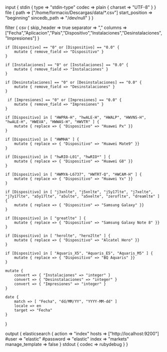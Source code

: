input {
	stdin {
		type => "stdin-type"
		codec => plain { charset => "UTF-8" }
	}
	file {
		path => ["/home/formacio/Descargas/data/*.csv"]
		start_position => "beginning"
		sincedb_path => "/dev/null"
	}
}

filter {
	csv {
		skip_header => true 
		separator => ","
		columns => ["Fecha","Aplicacion","Pais","Dispositivo","Instalaciones","Desinstalaciones","Impresiones"]
	}
		
	if [Dispositivo] == "0" or [Dispositivo] == "0.0" {
		mutate { remove_field => "Dispositivo" }
	}
	
	if [Instalaciones] == "0" or [Instalaciones] == "0.0" {
		mutate { remove_field => "Instalaciones" }
	}
	
	if [Desinstalaciones] == "0" or [Desinstalaciones] == "0.0" {
		mutate { remove_field => "Desinstalaciones" }
	}
	
	 if [Impresiones] == "0" or [Impresiones] == "0.0" {
		mutate { remove_field => "Impresiones" }
	}
	
	if [Dispositivo] in [ "HWPRA-H", "hwALE-H", "HWALP", "HWVNS-H", "hwALE-H", "HWEVA", "HWWAS-H", "HWVTR" ] {
		mutate { replace => { "Dispositivo" => "Huawei Px" }}
	}
	
	if [Dispositivo] in [ "HWMHA" ] {
		mutate { replace => { "Dispositivo" => "Huawei Mate9" }}
	}
	
	if [Dispositivo] in [ "hwRIO-L01", "hwRIO*" ] {
		mutate { replace => { "Dispositivo" => "Huawei G8" }}
	}
	
	if [Dispositivo] in [ "HWMYA-L6737", "HWTRT-Q", "HWCAM-H" ] {
		mutate { replace => { "Dispositivo" => "Huawei Yx" }}
	}
	
	if [Dispositivo] in [ "j3xnlte", "j5xnlte", "j5y17lte", "j7xelte", "j7y17lte", "a5y17lte", "a5ulte", "a5xelte", "zeroflte", "dreamlte" ] {
		mutate { replace => { "Dispositivo" => "Samsung Galaxy" }}
	}
	
	if [Dispositivo] in [ "greatlte" ] {
		mutate { replace => { "Dispositivo" => "Samsung Galaxy Note 8" }}
	} 
	
	if [Dispositivo] in [ "herolte", "hero2lte" ] {
		mutate { replace => { "Dispositivo" => "Alcatel Hero" }}
	} 

	if [Dispositivo] in [ "Aquaris_X5", "Aquaris_E5", "Aquaris_M5" ] {
		mutate { replace => { "Dispositivo" => "BQ Aquaris" }}
	}
	
	mutate {
		convert => { "Instalaciones" => "integer" }
		convert => { "Desinstalaciones" => "integer" }
		convert => { "Impresiones" => "integer" }
	}
	
	date {
		match => [ "Fecha", "dd/MM/YY", "YYYY-MM-dd" ]
		locale => en
		target => "Fecha"
	}
  
}

output {
	elasticsearch {
		action => "index"
		hosts => ["http://localhost:9200"]
		#user => "elastic"
		#password => "elastic"
		index => "markets"
		manage_template => false
	}
	stdout { codec => rubydebug }
}
